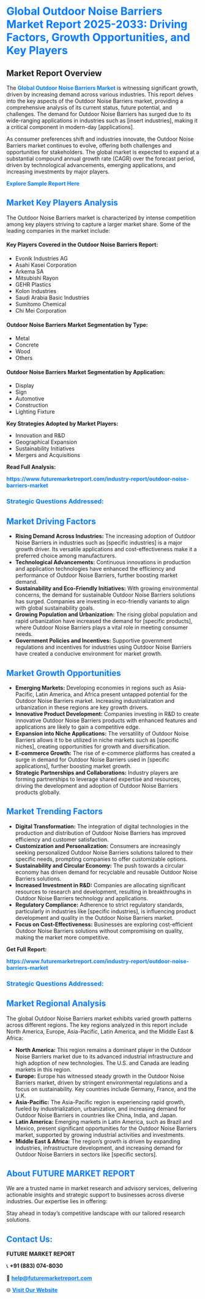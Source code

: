 <h1 style="color: #007BFF;">Global Outdoor Noise Barriers Market Report 2025-2033: Driving Factors, Growth Opportunities, and Key Players</h1>

<section id="overview">
<h2>Market Report Overview</h2>
<p>The <a href="https://www.futuremarketreport.com/industry-report/outdoor-noise-barriers-market" style="color: #007BFF; text-decoration: none;"><strong>Global Outdoor Noise Barriers Market</strong></a> is witnessing significant growth, driven by increasing demand across various industries. This report delves into the key aspects of the Outdoor Noise Barriers market, providing a comprehensive analysis of its current status, future potential, and challenges. The demand for Outdoor Noise Barriers has surged due to its wide-ranging applications in industries such as [insert industries], making it a critical component in modern-day [applications].</p>
<p>As consumer preferences shift and industries innovate, the Outdoor Noise Barriers market continues to evolve, offering both challenges and opportunities for stakeholders. The global market is expected to expand at a substantial compound annual growth rate (CAGR) over the forecast period, driven by technological advancements, emerging applications, and increasing investments by major players.</p>
</section>

<section id="overview">
<p><a href="https://www.futuremarketreport.com/request-sample/reportId=96774" style="color: #007BFF; text-decoration: none;"><strong>Explore Sample Report Here</strong></a></p>
</section>

<section id="key-players">
<h2 style="color: #007BFF;">Market Key Players Analysis</h2>
<p>The Outdoor Noise Barriers market is characterized by intense competition among key players striving to capture a larger market share. Some of the leading companies in the market include:</p>
<h4>Key Players Covered in the Outdoor Noise Barriers Report:</h4>
<ul><li>Evonik Industries AG</li><li>Asahi Kasei Corporation</li><li>Arkema SA</li><li>Mitsubishi Rayon</li><li>GEHR Plastics</li><li>Kolon Industries</li><li>Saudi Arabia Basic Industries</li><li>Sumitomo Chemical</li><li>Chi Mei Corporation</li></ul>
<h4>Outdoor Noise Barriers Market Segmentation by Type:</h4>
<ul><li>Metal</li><li>Concrete</li><li>Wood</li><li>Others</li></ul>

<h4>Outdoor Noise Barriers Market Segmentation by Application:</h4>
<ul><li>Display</li><li>Sign</li><li>Automotive</li><li>Construction</li><li>Lighting Fixture</li></ul>
<p><strong>Key Strategies Adopted by Market Players:</strong></p>
<ul>
<li>Innovation and R&D</li>
<li>Geographical Expansion</li>
<li>Sustainability Initiatives</li>
<li>Mergers and Acquisitions</li>
</ul>
</section>

<section>
<p><strong>Read Full Analysis: </strong></p><a href="https://www.futuremarketreport.com/industry-report/outdoor-noise-barriers-market" style="color: #007BFF; text-decoration: none;"><strong>https://www.futuremarketreport.com/industry-report/outdoor-noise-barriers-market</strong></a>
<h3 style="color: #007BFF;">Strategic Questions Addressed:</h3>
</section>

<section id="driving-factors">
<h2 style="color: #007BFF;">Market Driving Factors</h2>
<ul>
<li><strong>Rising Demand Across Industries:</strong> The increasing adoption of Outdoor Noise Barriers in industries such as [specific industries] is a major growth driver. Its versatile applications and cost-effectiveness make it a preferred choice among manufacturers.</li>
<li><strong>Technological Advancements:</strong> Continuous innovations in production and application technologies have enhanced the efficiency and performance of Outdoor Noise Barriers, further boosting market demand.</li>
<li><strong>Sustainability and Eco-Friendly Initiatives:</strong> With growing environmental concerns, the demand for sustainable Outdoor Noise Barriers solutions has surged. Companies are investing in eco-friendly variants to align with global sustainability goals.</li>
<li><strong>Growing Population and Urbanization:</strong> The rising global population and rapid urbanization have increased the demand for [specific products], where Outdoor Noise Barriers plays a vital role in meeting consumer needs.</li>
<li><strong>Government Policies and Incentives:</strong> Supportive government regulations and incentives for industries using Outdoor Noise Barriers have created a conducive environment for market growth.</li>
</ul>
</section>

<section id="growth-opportunities">
<h2 style="color: #007BFF;">Market Growth Opportunities</h2>
<ul>
<li><strong>Emerging Markets:</strong> Developing economies in regions such as Asia-Pacific, Latin America, and Africa present untapped potential for the Outdoor Noise Barriers market. Increasing industrialization and urbanization in these regions are key growth drivers.</li>
<li><strong>Innovative Product Development:</strong> Companies investing in R&D to create innovative Outdoor Noise Barriers products with enhanced features and applications are likely to gain a competitive edge.</li>
<li><strong>Expansion into Niche Applications:</strong> The versatility of Outdoor Noise Barriers allows it to be utilized in niche markets such as [specific niches], creating opportunities for growth and diversification.</li>
<li><strong>E-commerce Growth:</strong> The rise of e-commerce platforms has created a surge in demand for Outdoor Noise Barriers used in [specific applications], further boosting market growth.</li>
<li><strong>Strategic Partnerships and Collaborations:</strong> Industry players are forming partnerships to leverage shared expertise and resources, driving the development and adoption of Outdoor Noise Barriers products globally.</li>
</ul>
</section>

<section id="trending-factors">
<h2 style="color: #007BFF;">Market Trending Factors</h2>
<ul>
<li><strong>Digital Transformation:</strong> The integration of digital technologies in the production and distribution of Outdoor Noise Barriers has improved efficiency and customer satisfaction.</li>
<li><strong>Customization and Personalization:</strong> Consumers are increasingly seeking personalized Outdoor Noise Barriers solutions tailored to their specific needs, prompting companies to offer customizable options.</li>
<li><strong>Sustainability and Circular Economy:</strong> The push towards a circular economy has driven demand for recyclable and reusable Outdoor Noise Barriers solutions.</li>
<li><strong>Increased Investment in R&D:</strong> Companies are allocating significant resources to research and development, resulting in breakthroughs in Outdoor Noise Barriers technology and applications.</li>
<li><strong>Regulatory Compliance:</strong> Adherence to strict regulatory standards, particularly in industries like [specific industries], is influencing product development and quality in the Outdoor Noise Barriers market.</li>
<li><strong>Focus on Cost-Effectiveness:</strong> Businesses are exploring cost-efficient Outdoor Noise Barriers solutions without compromising on quality, making the market more competitive.</li>
</ul>
</section>

<section>
<p><strong>Get Full Report: </strong></p><a href="https://www.futuremarketreport.com/industry-report/outdoor-noise-barriers-market" style="color: #007BFF; text-decoration: none;"><strong>https://www.futuremarketreport.com/industry-report/outdoor-noise-barriers-market</strong></a>
<h3 style="color: #007BFF;">Strategic Questions Addressed:</h3>
</section>


<section id="regional-analysis">
<h2 style="color: #007BFF;">Market Regional Analysis</h2>
<p>The global Outdoor Noise Barriers market exhibits varied growth patterns across different regions. The key regions analyzed in this report include North America, Europe, Asia-Pacific, Latin America, and the Middle East & Africa:</p>
<ul>
<li><strong>North America:</strong> This region remains a dominant player in the Outdoor Noise Barriers market due to its advanced industrial infrastructure and high adoption of new technologies. The U.S. and Canada are leading markets in this region.</li>
<li><strong>Europe:</strong> Europe has witnessed steady growth in the Outdoor Noise Barriers market, driven by stringent environmental regulations and a focus on sustainability. Key countries include Germany, France, and the U.K.</li>
<li><strong>Asia-Pacific:</strong> The Asia-Pacific region is experiencing rapid growth, fueled by industrialization, urbanization, and increasing demand for Outdoor Noise Barriers in countries like China, India, and Japan.</li>
<li><strong>Latin America:</strong> Emerging markets in Latin America, such as Brazil and Mexico, present significant opportunities for the Outdoor Noise Barriers market, supported by growing industrial activities and investments.</li>
<li><strong>Middle East & Africa:</strong> The region’s growth is driven by expanding industries, infrastructure development, and increasing demand for Outdoor Noise Barriers in sectors like [specific sectors].</li>
</ul>
</section>

<footer>
<h2 style="color: #007BFF;">About FUTURE MARKET REPORT</h2>
<p>We are a trusted name in market research and advisory services, delivering actionable insights and strategic support to businesses across diverse industries. Our expertise lies in offering:</p>

<p>Stay ahead in today’s competitive landscape with our tailored research solutions.</p>

<h2 style="color: #007BFF;">Contact Us:</h2>
<p><strong>FUTURE MARKET REPORT</strong></p>
<p>📞 <strong>+91 (883) 074-8030</strong></p>
<p>📧 <strong><a href="mailto:help@futuremarketreport.com" style="color: #007BFF;">help@futuremarketreport.com</a></strong></p>
<p>🌐 <strong><a href="https://www.futuremarketreport.com/" style="color: #007BFF;">Visit Our Website</a></strong></p>
</footer>